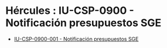 # Hércules : IU\-CSP\-0900 \- Notificación presupuestos SGE



* [IU\-CSP\-0900\-001 \- Notificación presupuestos SGE](/hercules/sgi-sistema-de-gestion-de-investigacion/requisitos-y-analisis-funcional/analisis-funcional-sgi-hercules/csp-modulo-de-convocatorias-ayudas-solicitudes-proyectos-y-contratos-y-grupos-de-investigacion/csp-interfaz-de-usuario/iu-csp-0900-notificacion-presupuestos-sge/iu-csp-0900-001-notificacion-presupuestos-sge.md "/hercules/sgi-sistema-de-gestion-de-investigacion/requisitos-y-analisis-funcional/analisis-funcional-sgi-hercules/csp-modulo-de-convocatorias-ayudas-solicitudes-proyectos-y-contratos-y-grupos-de-investigacion/csp-interfaz-de-usuario/iu-csp-0900-notificacion-presupuestos-sge/iu-csp-0900-001-notificacion-presupuestos-sge.md")




